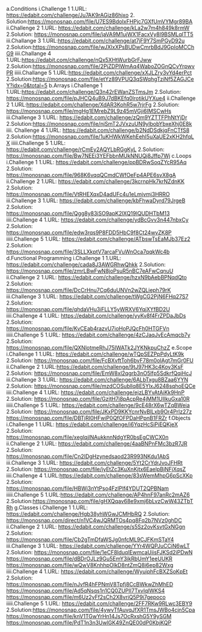 a.Conditions
 i.Challenge 1
  1.URL: https://edabit.com/challenge/Ju7AK9rAGjz86hjxo
  2. Solution:https://monosnap.com/file/U7ES9BdoIxFHPjc7GXfUmVYMgr89BA
 ii.Challenge 2
  1.URL: https://edabit.com/challenge/kLa2w7m4h849k8rmW
  2.Solution: https://monosnap.com/file/jaVA9M1ujWX1FacxVy8l9BSMLqITT5
 iii.Challange 3
  1.URL:https://edabit.com/challenge/at7jF9Y7SmPGyD92u
  2.Solution:https://monosnap.com/file/wJXlxXPsBUDwCmrbBdJ9GpIoMCChG9
 iiii.Challange 4
  1.URL:https://edabit.com/challenge/nQx5XHtWurbGrFJww
  2.Solution:https://monosnap.com/file/2PjZDPlWmAq4WaboZOGnQCvYrpwvPR
 iiiii.Challange 5
  1.URL:https://edabit.com/challenge/xXJLZry3vYd4erPct
  2.Solution:https://monosnap.com/file/etYz89VPUQ3qSWqhgTziNf5ZAGJCeY?idx=0&total=5
b.Arrays
 i.Challenge 1
  1.URL:https://edabit.com/challenge/Q3n42rEWanZSTmsJm
  2.Solution: https://monosnap.com/file/pJHCQ4uB9J7dBKEfq0lrotikUYXue4
 ii.Challenge 2
  1.URL:https://edabit.com/challenge/XdAR3KohR5w7rjrFg
  2.Solution: https://monosnap.com/file/mgHg1EMrebZ9L9z45mVGji6IMSCwHs
 iii.Challenge 3
  1.URL: https://edabit.com/challenge/zQm9YZTTFPhNtYjDr
  2.Solution:https://monosnap.com/file/njSmT2JVxzuUN9ylbobYbxeXhj0E8k
 iiii. Challenge 4
  1.URL: https://edabit.com/challenge/b2NdDSdkjqFnCTfS8
  2.Solution:https://monosnap.com/file/1uKHWkWKehEehI5uXaUE2xKH2hfqLX
 iiiii.Challenge 5
  1.URL: https://edabit.com/challenge/rCmEy2AQYLbRGgKyL
  2.Solution: https://monosnap.com/file/Bw7NEEi3YEFbbnMUkNNUQj8Jffp7Wj
c.Loops
 i.Challenge 1
  1.URL: https://edabit.com/challenge/ppBDRwSoqZYcR95Aq
  2.Solution: https://monosnap.com/file/968K6vqqQCmdCWfOeFp4APE6svX8gA
 ii.Challenge 2
  1.URL: https://edabit.com/challenge/3kcrnpHk7krNZdnKK
  2.Solution: https://monosnap.com/file/VtRHEXqxD4adUFc4u1eLmjvmj3HRRO
 iii.Challenge 3
  1.URL: https://edabit.com/challenge/kbFhwaDyrd79JrgeB
  2.Solution: https://monosnap.com/file/Qgg8y83iSO9apK2lXQ19lQUDHTbM13
 iiii.Challenge 4
  1.URL: https://edabit.com/challenge/ydBcGvv3n447nbxCy
  2.Solution: https://monosnap.com/file/edw3rqs9P8FDD5HbC9f8Ct24wvZK8P
 iiiii.Challenge 5
  1.URL: https://edabit.com/challenge/ATbswTsEaMJb37Ez2
  2.Solution: https://monosnap.com/file/3SLLXkptV7arcaFVuWnOca7qqkWc4b
d.Functional Programming
 i.Challenge 1
  1.URL: https://edabit.com/challenge/cada8J3AWGRhwQhkk
  2.Solution: https://monosnap.com/file/zmrLBwFwN8joPsuR5nBC7eAFwCqnuU
 ii.Challenge 2
  1.URL: https://edabit.com/challenge/hzxN9bAebBPNqdQto
  2.Solution: https://monosnap.com/file/DcCrHnu7Cq6duUNVn2wZQLieph79rK
 iii.Challenge 3
  1.URL: https://edabit.com/challenge/tWgCG2PjN6FHq27S7
  2.Solution: https://monosnap.com/file/qhdaVHu3iFLLY5yWRXV6YqjXYfBD2U
 iiii.Challenge 4
  1.URL: https://edabit.com/challenge/yyKv8f4FrZPDaJbDs
  2.Solution: https://monosnap.com/file/KvCEab4razvU7ioHoPJQcFh0HTGFVn
 iiiii.Challenge 5
  1.URL: https://edabit.com/challenge/4zCJaqJvEcAmqcb7y
  2.Solution: https://monosnap.com/file/QXNlotmeRhJ75IWATk2JYKNkpuChzZ
e.Scope
 i.Challenge 1
  1.URL: https://edabit.com/challenge/wTQpSEZPpPdyLtK9k
  2.Solution: https://monosnap.com/file/FcBXvftToh6bvF78m0olAgt7mGr0FU
 ii.Challenge 2
  1.URL:https://edabit.com/challenge/9tJ97HK3c4Koy3KsF
  2.Solution: https://monosnap.com/file/EmW8xl2qgrb3nO5lfp5SdkrfQqiHcJ
 iii.Challenge 3
  1.URL: https://edabit.com/challenge/6ALbTxgu8BZaa6YYN
  2.Solution: https://monosnap.com/file/mzdCOSubllq8E5YlxJ6248sqhoEQCe
 iiii.Challenge 4
  1.URL: https://edabit.com/challenge/ejzLBYvAtAiKk9HnP
  2.Solution: https://monosnap.com/file/GzjtH7i8pAcpRe4jMM1UIlkuGxa10R
 iiiii.Challenge 5
  1.URL: https://edabit.com/challenge/9cE48rX6wTZqBWeia
  2.Solution: https://monosnap.com/file/JKxPD9KKYcnrNvBlLxb9Or4Prlz27z
	      https://monosnap.com/file/DBTjRI0HFwiP0QfOFPDaHPpnB1FRZr
f.Objects
 i.Challenge 1
  1.URL: https://edabit.com/challenge/i6YqzHcSiPiEQKjeX
  2.Solution: https://monosnap.com/file/xeglqjlNAukknnNdgYR0bsEgCWCX0n
 ii.Challenge 2
  1.URL: https://edabit.com/challenge/4aaBNPnFMc3bzR7JR
  2.Solution: https://monosnap.com/file/Cn2IDgHzynedsaod23R993NKdu1AbS
 iii.Challenge 3
  1.URL: https://edabit.com/challenge/5Yt2CrYdrJvoJFHRt
  2.Solution: https://monosnap.com/file/jyEtZc3KuXnKjtx6EaelpBjNFjXqsZ
 iiii.Challenge 4
  1.URL:https://edabit.com/challenge/83sWemMhpG6pScXKp
  2.Solution: https://monosnap.com/file/HBWj3nYtPso4FzIPlf4YDUT2QPBNam
 iiiii.Challenge 5
  1.URL:https://edabit.com/challenge/AP4hnF97anRc2mAZ6
  2.Solution:https://monosnap.com/file/gHXQqav68e9xmj6bLvzCwW43ZTbTRh
g.Classes
 i.Challenge 1
  1.URL: https://edabit.com/challenge/Hgb38yhWGwJCMHbRQ
  2.Solution: https://monosnap.com/direct/n1VC4wJQRMTOs4pq8Fq2b7NVz0ghDC
 ii.Challenge 2
  1.URL: https://edabit.com/challenge/s5Sz2ovKsvtGxNGgn
  2.Solution: https://monosnap.com/file/Cb2gTmDfaWSJg0nfcML9CJFKmSTaY4
 iii.Challenge 3 
  1.URL: https://edabit.com/challenge/YYr4WQPJuCCiN6wLT
  2.Solution: https://monosnap.com/file/1eCF8lduqIEwmcaUiisFJKSd2iPDwN
              https://monosnap.com/file/dBDrOJLz9Gu5EmY3ikRbUmY1eeUUKR
              https://monosnap.com/file/wQwV8KnhhpOlkD8ntZmQ8i6ep82Wxg
 iiii.Challenge 4
  1.URL: https://edabit.com/challenge/WyuiphFcBXZSoKpEt
  2.Solution: https://monosnap.com/file/nJvfR4hFPNmV8Tpfj8CcBWkwZhMhED
	      https://monosnap.com/file/Ad5qNsqs1n1CQ0ZUPII7TxvIqlWKS4
	      https://monosnap.com/file/m6Uz2yFf2sCh2X8vriQ5P9i7gepoco
 iiiii.Challenge 5
  1.URL: https://edabit.com/challenge/2FF7RKw9RLwc3EBY9
  2.Solution:https://monosnap.com/file/4ywvTfAuvqJfXR1TmsJWBo4cjn5Cpa
	     https://monosnap.com/file/knV1TGwYrHn14Js7OcRxshG5Y9ySGM
	     https://monosnap.com/file/PdT1n3n3UwlGK49ZnQE00dP0KbjKQP
